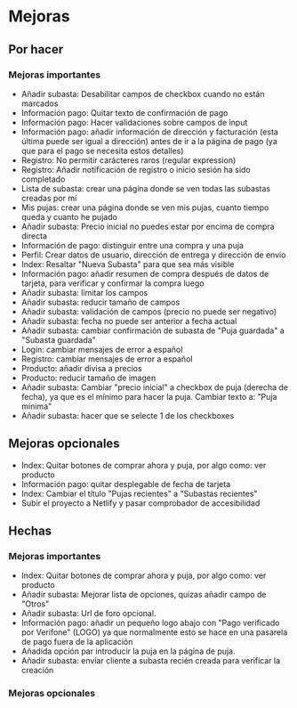 # Mejoras 

## Por hacer

### Mejoras importantes 

- Añadir subasta: Desabilitar campos de checkbox cuando no están marcados
- Información pago: Quitar texto de confirmación de pago
- Información pago: Hacer validaciones sobre campos de input
- Información pago: añadir información de dirección y facturación (esta última puede ser igual a dirección) antes de ir a la página de pago (ya que para el pago se necesita estos detalles)
- Registro: No permitir carácteres raros (regular expression)
- Registro: Añadir notificación de registro o inicio sesión ha sido completado
- Lista de subasta: crear una página donde se ven todas las subastas creadas por mí
- Mis pujas: crear una página donde se ven mis pujas, cuanto tiempo queda y cuanto he pujado
- Añadir subasta: Precio inicial no puedes estar por encima de compra directa
- Información de pago: distinguir entre una compra y una puja
- Perfil: Crear datos de usuario, dirección de entrega y dirección de envio
- Index: Resaltar "Nueva Subasta" para que sea más visible 
- Información pago: añadir resumen de compra después de datos de tarjeta, para verificar y confirmar la compra luego
- Añadir subasta: limitar los campos
- Añadir subasta: reducir tamaño de campos 
- Añadir subasta: validación de campos (precio no puede ser negativo)
- Añadir subasta: fecha no puede ser anterior a fecha actual
- Añadir subasta: cambiar confirmación de subasta de "Puja guardada" a "Subasta guardada"
- Login: cambiar mensajes de error a español
- Registro: cambiar mensajes de error a español
- Producto: añadir divisa a precios
- Producto: reducir tamaño de imagen
- Añadir subasta: Cambiar "precio inicial" a checkbox de puja (derecha de fecha), ya que es el mínimo para hacer la puja. Cambiar texto a: "Puja mínima"
- Añadir subasta: hacer que se selecte 1 de los checkboxes

## Mejoras opcionales 

- Index: Quitar botones de comprar ahora y puja, por algo como: ver producto
- Información pago: quitar desplegable de fecha de tarjeta
- Index: Cambiar el título "Pujas recientes" a "Subastas recientes"
- Subir el proyecto a Netlify y pasar comprobador de accesibilidad

## Hechas

### Mejoras importantes

- Index: Quitar botones de comprar ahora y puja, por algo como: ver producto
- Añadir subasta: Mejorar lista de opciones, quizas añadir campo de "Otros"
- Añadir subasta: Url de foro opcional.
- Información pago: añadir un pequeño logo abajo con "Pago verificado por Verifone" (LOGO) ya que normalmente esto se hace en una pasarela de pago fuera de la aplicación
- Añadida opción par introducir la puja en la página de puja.
- Añadir subasta: enviar cliente a subasta recién creada para verificar la creación

### Mejoras opcionales

